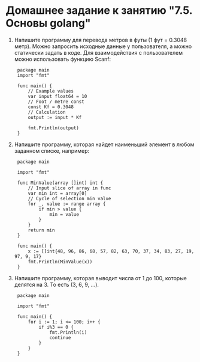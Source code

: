 # Домашнее задание к занятию "7.5. Основы golang"

1. Напишите программу для перевода метров в футы (1 фут = 0.3048 метр). Можно запросить исходные данные у пользователя, а можно статически задать в коде. Для взаимодействия с пользователем можно использовать функцию Scanf:


        package main
        import "fmt"
        
        func main() {
            // Example values
            var input float64 = 10
            // Foot / metre const
            const Kf = 0.3048
            // Calculation
            output := input * Kf
        
            fmt.Println(output)
        }
    
2. Напишите программу, которая найдет наименьший элемент в любом заданном списке, например:


        package main
    
        import "fmt"
    
        func MinValue(array []int) int {
            // Input slice of array in func
            var min int = array[0]
            // Cycle of selection min value
            for _, value := range array {
                if min > value {
                    min = value
                }
            }
            return min
        }
        
        func main() {
            x := []int{48, 96, 86, 68, 57, 82, 63, 70, 37, 34, 83, 27, 19, 97, 9, 17}
            fmt.Println(MinValue(x))
        }

3. Напишите программу, которая выводит числа от 1 до 100, которые делятся на 3. То есть (3, 6, 9, …).

    
        package main
    
        import "fmt"
    
        func main() {
            for i := 1; i <= 100; i++ {
                if i%3 == 0 {
                    fmt.Println(i)
                    continue
                }
            }
        }

